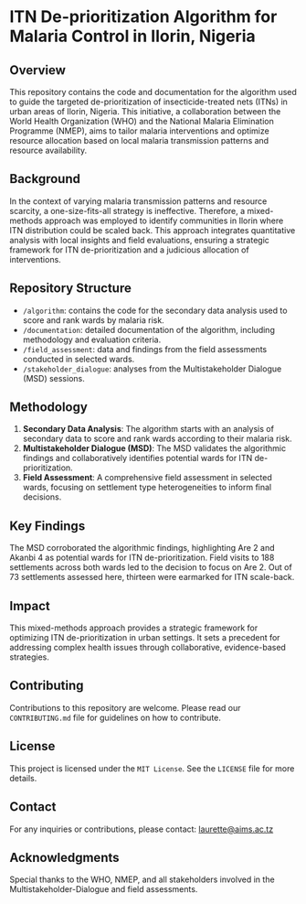 # ITN De-prioritization Algorithm for Malaria Control in Ilorin, Nigeria

## Overview
This repository contains the code and documentation for the algorithm used to guide the targeted de-prioritization of insecticide-treated nets (ITNs) in urban areas of Ilorin, Nigeria. This initiative, a collaboration between the World Health Organization (WHO) and the National Malaria Elimination Programme (NMEP), aims to tailor malaria interventions and optimize resource allocation based on local malaria transmission patterns and resource availability.

## Background
In the context of varying malaria transmission patterns and resource scarcity, a one-size-fits-all strategy is ineffective. Therefore, a mixed-methods approach was employed to identify communities in Ilorin where ITN distribution could be scaled back. This approach integrates quantitative analysis with local insights and field evaluations, ensuring a strategic framework for ITN de-prioritization and a judicious allocation of interventions.

## Repository Structure
- `/algorithm`: contains the code for the secondary data analysis used to score and rank wards by malaria risk.
- `/documentation`: detailed documentation of the algorithm, including methodology and evaluation criteria.
- `/field_assessment`: data and findings from the field assessments conducted in selected wards.
- `/stakeholder_dialogue`: analyses from the Multistakeholder Dialogue (MSD) sessions.

## Methodology
1. **Secondary Data Analysis**: The algorithm starts with an analysis of secondary data to score and rank wards according to their malaria risk.
2. **Multistakeholder Dialogue (MSD)**: The MSD validates the algorithmic findings and collaboratively identifies potential wards for ITN de-prioritization.
3. **Field Assessment**: A comprehensive field assessment in selected wards, focusing on settlement type heterogeneities to inform final decisions.

## Key Findings
The MSD corroborated the algorithmic findings, highlighting Are 2 and Akanbi 4 as potential wards for ITN de-prioritization.
Field visits to 188 settlements across both wards led to the decision to focus on Are 2. Out of 73 settlements assessed here, thirteen were earmarked for ITN scale-back.

## Impact
This mixed-methods approach provides a strategic framework for optimizing ITN de-prioritization in urban settings. It sets a precedent for addressing complex health issues through collaborative, evidence-based strategies.

## Contributing
Contributions to this repository are welcome. Please read our `CONTRIBUTING.md` file for guidelines on how to contribute.

## License
This project is licensed under the `MIT License`. See the `LICENSE` file for more details.

## Contact
For any inquiries or contributions, please contact: laurette@aims.ac.tz

## Acknowledgments
Special thanks to the WHO, NMEP, and all stakeholders involved in the Multistakeholder-Dialogue and field assessments.
